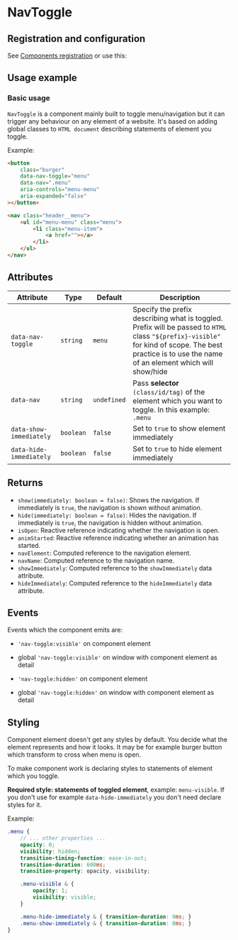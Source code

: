 # NavToggle

## Registration and configuration

See [Components registration](/docs/registration.md#components) or use this:

## Usage example

### Basic usage

`NavToggle` is a component mainly built to toggle menu/navigation but it can trigger any behaviour on any element of a website. It's based on adding global classes to `HTML document` describing statements of element you toggle.

Example:

```html
<button
    class="burger"
    data-nav-toggle="menu"
    data-nav=".menu"
    aria-controls="menu-menu"
    aria-expanded="false"
></button>

<nav class="header__menu">
    <ul id="menu-menu" class="menu">
        <li class="menu-item">
            <a href=""></a>
        </li>
    </ul>
</nav>
```

## Attributes

| Attribute | Type | Default | Description |
| --- | --- | --- | --- |
| `data-nav-toggle` | `string` | `menu` | Specify the prefix describing what is toggled. Prefix will be passed to `HTML` class `"${prefix}-visible"` for kind of scope. The best practice is to use the name of an element which will show/hide |
| `data-nav` | `string` | `undefined` | Pass **selector** `(class/id/tag)` of the element which you want to toggle. In this example: `.menu` |
| `data-show-immediately` | `boolean` | `false` | Set to `true` to show element immediately |
| `data-hide-immediately` | `boolean` | `false` | Set to `true` to hide element immediately |

## Returns

- `show(immediately: boolean = false)`: Shows the navigation. If immediately is `true`, the navigation is shown without animation.
- `hide(immediately: boolean = false)`: Hides the navigation. If immediately is `true`, the navigation is hidden without animation.
- `isOpen`: Reactive reference indicating whether the navigation is open.
- `animStarted`: Reactive reference indicating whether an animation has started.
- `navElement`: Computed reference to the navigation element.
- `navName`: Computed reference to the navigation name.
- `showImmediately`: Computed reference to the `showImmediately` data attribute.
- `hideImmediately`: Computed reference to the `hideImmediately` data attribute.

## Events

Events which the component emits are:

- `'nav-toggle:visible'` on component element

- global `'nav-toggle:visible'` on window with component element as detail

- `'nav-toggle:hidden'` on component element

- global `'nav-toggle:hidden'` on window with component element as detail


## Styling

Component element doesn't get any styles by default. You decide what the element represents and how it looks.
It may be for example burger button which transform to cross when menu is open.

To make component work is declaring styles to statements of element which you toggle. 

**Required style: statements of toggled element**, example: `menu-visible`. If you don't use for example `data-hide-immediately` you don't need declare styles for it.

Example:
```scss
.menu {
    // ... other properties ...
    opacity: 0;
    visibility: hidden;
	transition-timing-function: ease-in-out;
	transition-duration: 600ms;
	transition-property: opacity, visibility;

    .menu-visible & {
        opacity: 1;
        visibility: visible;
    }

    .menu-hide-immediately & { transition-duration: 0ms; }
    .menu-show-immediately & { transition-duration: 0ms; }
}
```
